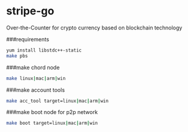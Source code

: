 # stripe-go
Over-the-Counter for crypto currency based on blockchain technology

###requirements
```bash
yum install libstdc++-static
make pbs
```

###make chord node
```bash
make linux|mac|arm|win
```

###make account tools
```bash
make acc_tool target=linux|mac|arm|win
```
###make boot node for p2p network
```bash
make boot target=linux|mac|arm|win
```
